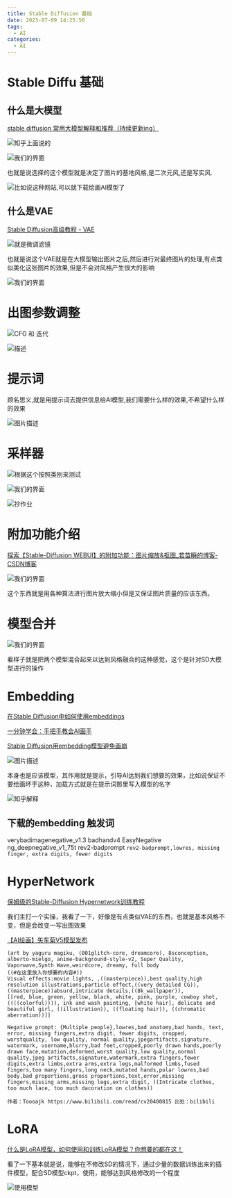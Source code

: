 ```yaml
---
title: Stable Diffusion 基础
date: 2023-07-09 14:25:50
tags:
  - AI
categories:
  - AI
---
```


#  Stable Diffu 基础

## 什么是大模型

[stable diffusion 常用大模型解释和推荐（持续更新ing）](https://zhuanlan.zhihu.com/p/631941039)


![知乎上面说的](/gallery/2023-07-09-15-08-06.png)


![我们的界面](/gallery/2023-07-09-15-08-57.png)


也就是说选择的这个模型就是决定了图片的基地风格,是二次元风,还是写实风.


![比如说这种网站,可以就下载绘画AI模型了](/gallery/2023-07-09-15-12-14.png)

## 什么是VAE

[Stable Diffusion高级教程 - VAE](https://www.dongwm.com/post/stable-diffusion-vae/)

![就是微调滤镜](/gallery/2023-07-09-15-23-50.png)

也就是说这个VAE就是在大模型输出图片之后,然后进行对最终图片的处理,有点类似美化这张图片的效果,但是不会对风格产生很大的影响

![我们的界面](/gallery/2023-07-09-15-25-46.png)


# 出图参数调整

![CFG 和 迭代](/gallery/2023-07-09-15-27-01.png)


![描述](/gallery/2023-07-09-15-28-09.png)


# 提示词

顾名思义,就是用提示词去提供信息给AI模型,我们需要什么样的效果,不希望什么样的效果

![图片描述](/gallery/2023-07-09-15-30-19.png)


# 采样器


![根据这个按照类别来测试](/gallery/2023-07-09-15-38-49.png)

![我们的界面](/gallery/2023-07-09-15-38-27.png)


![抄作业](/gallery/2023-07-09-15-53-57.png)

# 附加功能介绍


[探索【Stable-Diffusion WEBUI】的附加功能：图片缩放&amp;抠图_若苗瞬的博客-CSDN博客](https://blog.csdn.net/ddrfan/article/details/130341905)

![我们的界面](/gallery/2023-07-09-16-07-39.png)


这个东西就是用各种算法进行图片放大缩小但是又保证图片质量的应该东西。


# 模型合并

![我们的界面](/gallery/2023-07-09-16-09-41.png)

看样子就是把两个模型混合起来以达到风格融合的这种感觉，这个是针对SD大模型进行的操作


# Embedding

[在Stable Diffusion中如何使用embeddings](https://stable-diffusion.org.cn/t/topic/31)

[一分钟学会：手把手教会AI画手](https://zhuanlan.zhihu.com/p/622013773)

[Stable Diffusion用embedding模型避免画崩](https://zhuanlan.zhihu.com/p/627500143)

![图片描述](/gallery/2023-07-09-16-15-22.png)

本身也是应该模型，其作用就是提示，引导AI达到我们想要的效果，比如说保证不要绘画坏手这种，加载方式就是在提示词那里写入模型的名字

![知乎解释](/gallery/2023-07-09-16-17-59.png)


## 下载的embedding 触发词

verybadimagenegative_v1.3
badhandv4
EasyNegative
ng_deepnegative_v1_75t
rev2-badprompt `rev2-badprompt,lowres, missing finger, extra digits, fewer digits`


# HyperNetwork

[保姆级的Stable-Diffusion Hypernetwork训练教程](https://www.bilibili.com/read/cv19174085/)

我们主打一个实操，我看了一下，好像是有点类似VAE的东西，也就是基本风格不变，但是会改变一写出图效果

[【AI绘画】矢车菊V5模型发布](https://www.bilibili.com/read/cv20400815)

```
(art by yaguru magiku, (001glitch-core, dreamcore), 8sconception, alberto-mielgo, anime-background-style-v2, Super Quality, Vaporwave,Synth Wave,weirdcore, dreamy, full body
((#在这里放入你想要的内容#))
Visual effects:movie lights, ,((masterpiece)),best quality,high resolution illustrations,particle effect,((very detailed CG)),((masterpiece))absurd,intricate details,((8k_wallpaper)),
[[red, blue, green, yellow, black, white, pink, purple, cowboy shot, ((((colorful)))), ink and wash painting, [white hair], delicate and beautiful girl, ((illustration)), ((floating hair)), ((chromatic aberration))]]

Negative prompt: {Multiple people},lowres,bad anatomy,bad hands, text, error, missing fingers,extra digit, fewer digits, cropped, worstquality, low quality, normal quality,jpegartifacts,signature, watermark, username,blurry,bad feet,cropped,poorly drawn hands,poorly drawn face,mutation,deformed,worst quality,low quality,normal quality,jpeg artifacts,signature,watermark,extra fingers,fewer digits,extra limbs,extra arms,extra legs,malformed limbs,fused fingers,too many fingers,long neck,mutated hands,polar lowres,bad body,bad proportions,gross proportions,text,error,missing fingers,missing arms,missing legs,extra digit, ((Intricate clothes, too much lace, too much dacoration on clothes)) 

作者：Toooajk https://www.bilibili.com/read/cv20400815 出处：bilibili
```

# LoRA

[什么是LoRA模型，如何使用和训练LoRA模型？你想要的都在这！](https://zhuanlan.zhihu.com/p/624230991)


看了一下基本就是说，能够在不修改SD的情况下，通过少量的数据训练出来的插件模型，配合SD模型ckpt，使用，能够达到风格修改的一个程度

![使用模型](/gallery/2023-07-09-16-57-10.png)


